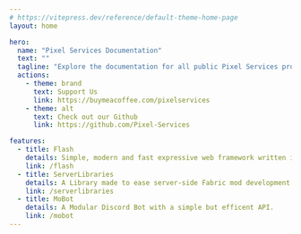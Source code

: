 ```yaml
---
# https://vitepress.dev/reference/default-theme-home-page
layout: home

hero:
  name: "Pixel Services Documentation"
  text: ""
  tagline: "Explore the documentation for all public Pixel Services projects"
  actions:
    - theme: brand
      text: Support Us
      link: https://buymeacoffee.com/pixelservices
    - theme: alt
      text: Check out our Github
      link: https://github.com/Pixel-Services

features:
  - title: Flash
    details: Simple, modern and fast expressive web framework written in Java.
    link: /flash
  - title: ServerLibraries
    details: A Library made to ease server-side Fabric mod development.
    link: /serverlibraries
  - title: MoBot
    details: A Modular Discord Bot with a simple but efficent API.
    link: /mobot
---
```


